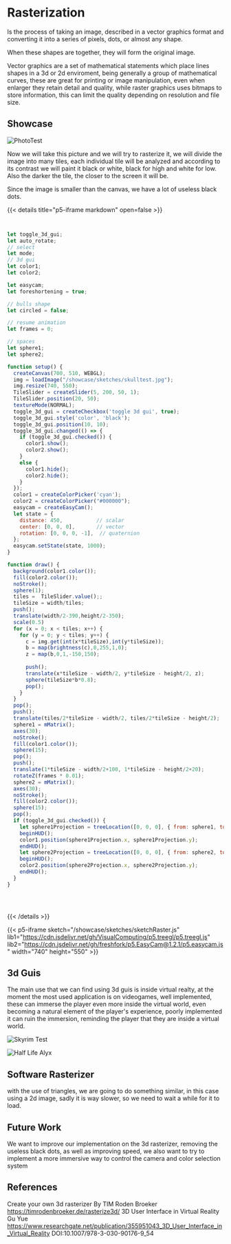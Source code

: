 # Rasterization

Is the process of taking an image, described in a vector graphics format
and converting it into a series of pixels, dots, or almost any shape.

When these shapes are together, they will form the original image.

Vector graphics are a set of mathematical statements which place lines shapes in a 3d or 2d enviroment, being generally a group of mathematical curves, these are great for printing or image manipulation, even when enlarger they retain detail and quality, while raster graphics uses bitmaps
to store information, this can limit the quality depending on resolution and file size.




## Showcase
![PhotoTest](/showcase/sketches/skulltest.jpg)

Now we will take this picture and we will try to rasterize it, we will divide
the image into many tiles, each individual tile will be analyzed and according to its
contrast we will paint it black or white, black for high and white for low.
Also the darker the tile, the closer to the screen it will be.

Since the image is smaller than the canvas, we have a lot of useless black dots.

{{< details title="p5-iframe markdown" open=false >}}

```js


let toggle_3d_gui;
let auto_rotate;
// select
let mode;
// 3d gui
let color1;
let color2;

let easycam;
let foreshortening = true;

// bulls shape
let circled = false;

// resume animation
let frames = 0;

// spaces
let sphere1;
let sphere2;

function setup() {
  createCanvas(700, 510, WEBGL);
  img = loadImage("/showcase/sketches/skulltest.jpg");
  img.resize(740, 550);
  TileSlider = createSlider(5, 200, 50, 1);
  TileSlider.position(20, 50);
  textureMode(NORMAL);
  toggle_3d_gui = createCheckbox('toggle 3d gui', true);
  toggle_3d_gui.style('color', 'black');
  toggle_3d_gui.position(10, 10);
  toggle_3d_gui.changed(() => {
    if (toggle_3d_gui.checked()) {
      color1.show();
      color2.show();
    }
    else {
      color1.hide();
      color2.hide();
    }
  });
  color1 = createColorPicker('cyan');
  color2 = createColorPicker("#000000");
  easycam = createEasyCam();
  let state = {
    distance: 450,           // scalar
    center: [0, 0, 0],       // vector
    rotation: [0, 0, 0, -1],  // quaternion
  };
  easycam.setState(state, 1000);
}

function draw() {
  background(color1.color());
  fill(color2.color());
  noStroke();
  sphere(1);
  tiles =  TileSlider.value();;
  tileSize = width/tiles;
  push();
  translate(width/2-390,height/2-350);
  scale(0.5)  
  for (x = 0; x < tiles; x++) {
    for (y = 0; y < tiles; y++) {
      c = img.get(int(x*tileSize),int(y*tileSize));
      b = map(brightness(c),0,255,1,0);
      z = map(b,0,1,-150,150);
      
      push();
      translate(x*tileSize - width/2, y*tileSize - height/2, z);
      sphere(tileSize*b*0.8);
      pop();
    }
  }
  pop();
  push();
  translate(tiles/2*tileSize - width/2, tiles/2*tileSize - height/2);
  sphere1 = mMatrix();
  axes(30);
  noStroke();
  fill(color1.color());
  sphere(15);
  pop();
  push();
  translate(1*tileSize - width/2+100, 1*tileSize - height/2+20);
  rotateZ(frames * 0.01);
  sphere2 = mMatrix();
  axes(30);
  noStroke();
  fill(color2.color());
  sphere(15);
  pop();
  if (toggle_3d_gui.checked()) {
    let sphere1Projection = treeLocation([0, 0, 0], { from: sphere1, to: 'SCREEN' });
    beginHUD();
    color1.position(sphere1Projection.x, sphere1Projection.y);
    endHUD();
    let sphere2Projection = treeLocation([0, 0, 0], { from: sphere2, to: 'SCREEN' });
    beginHUD();
    color2.position(sphere2Projection.x, sphere2Projection.y);
    endHUD();
  }
}


  
```

{{< /details >}}

{{< p5-iframe sketch="/showcase/sketches/sketchRaster.js"  lib1="https://cdn.jsdelivr.net/gh/VisualComputing/p5.treegl/p5.treegl.js" lib2="https://cdn.jsdelivr.net/gh/freshfork/p5.EasyCam@1.2.1/p5.easycam.js" width="740" height="550" >}}

## 3d Guis

The main use that we can find using 3d guis is inside virtual realty, at the moment the most used application is on videogames, well implemented, these can immerse the player even more inside the virtual world, even becoming a natural element of the player's experience, poorly implemented it can ruin the immersion, reminding the player that they are inside a virtual world.

![Skyrim Test](/showcase/sketches/3dguiskyrim.gif)

![Half Life Alyx](/showcase/sketches/alyxpuzzle.gif)

## Software Rasterizer

with the use of triangles, we are going to do something similar, in this case using a 2d image, sadly
it is way slower, so we need to wait a while for it to load.

## Future Work

We want to improve our implementation on the 3d rasterizer, removing the useless black dots, as well as improving speed, we also want to try to implement a more immersive way to control the camera and color selection system

## References

Create your own 3d rasterizer By TIM Roden Broeker https://timrodenbroeker.de/rasterize3d/
3D User Interface in Virtual Reality Gu Yue https://www.researchgate.net/publication/355951043_3D_User_Interface_in_Virtual_Reality DOI:10.1007/978-3-030-90176-9_54
